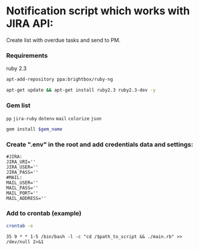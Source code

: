# Notification script which works with JIRA API: #

Create list with overdue tasks and send to PM.

### Requirements ###
ruby 2.3

```sh
apt-add-repository ppa:brightbox/ruby-ng
```

```sh
apt-get update && apt-get install ruby2.3 ruby2.3-dev -y
```

### Gem list ###
`pp`
`jira-ruby`
`dotenv`
`mail`
`colorize`
`json`

```sh
gem install $gem_name
```

### Create ".env" in the root and add credentials data and settings: ###
```
#JIRA:
JIRA_URI=''
JIRA_USER=''
JIRA_PASS=''
#MAIL:
MAIL_USER=''
MAIL_PASS=''
MAIL_PORT=''
MAIL_ADDRESS=''
```
### Add to crontab (example) ###

```sh 
crontab -e
```
```
35 9 * * 1-5 /bin/bash -l -c "cd /$path_to_script && ./main.rb" >> /dev/null 2>&1
```
